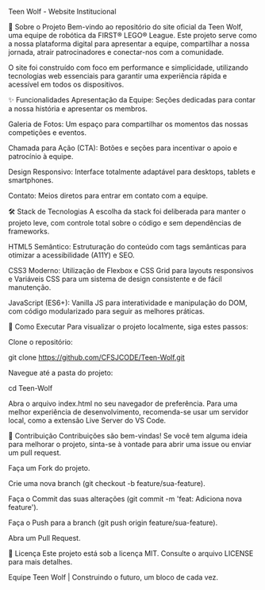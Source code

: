 Teen Wolf - Website Institucional


📖 Sobre o Projeto
Bem-vindo ao repositório do site oficial da Teen Wolf, uma equipe de robótica da FIRST® LEGO® League. Este projeto serve como a nossa plataforma digital para apresentar a equipe, compartilhar a nossa jornada, atrair patrocinadores e conectar-nos com a comunidade.

O site foi construído com foco em performance e simplicidade, utilizando tecnologias web essenciais para garantir uma experiência rápida e acessível em todos os dispositivos.


✨ Funcionalidades
Apresentação da Equipe: Seções dedicadas para contar a nossa história e apresentar os membros.

Galeria de Fotos: Um espaço para compartilhar os momentos das nossas competições e eventos.

Chamada para Ação (CTA): Botões e seções para incentivar o apoio e patrocínio à equipe.

Design Responsivo: Interface totalmente adaptável para desktops, tablets e smartphones.

Contato: Meios diretos para entrar em contato com a equipe.



🛠️ Stack de Tecnologias
A escolha da stack foi deliberada para manter o projeto leve, com controle total sobre o código e sem dependências de frameworks.

HTML5 Semântico: Estruturação do conteúdo com tags semânticas para otimizar a acessibilidade (A11Y) e SEO.

CSS3 Moderno: Utilização de Flexbox e CSS Grid para layouts responsivos e Variáveis CSS para um sistema de design consistente e de fácil manutenção.

JavaScript (ES6+): Vanilla JS para interatividade e manipulação do DOM, com código modularizado para seguir as melhores práticas.



🚀 Como Executar
Para visualizar o projeto localmente, siga estes passos:

Clone o repositório:

git clone https://github.com/CFSJCODE/Teen-Wolf.git

Navegue até a pasta do projeto:

cd Teen-Wolf

Abra o arquivo index.html no seu navegador de preferência. Para uma melhor experiência de desenvolvimento, recomenda-se usar um servidor local, como a extensão Live Server do VS Code.



🤝 Contribuição
Contribuições são bem-vindas! Se você tem alguma ideia para melhorar o projeto, sinta-se à vontade para abrir uma issue ou enviar um pull request.

Faça um Fork do projeto.

Crie uma nova branch (git checkout -b feature/sua-feature).

Faça o Commit das suas alterações (git commit -m 'feat: Adiciona nova feature').

Faça o Push para a branch (git push origin feature/sua-feature).

Abra um Pull Request.

📝 Licença
Este projeto está sob a licença MIT. Consulte o arquivo LICENSE para mais detalhes.

Equipe Teen Wolf | Construindo o futuro, um bloco de cada vez.
